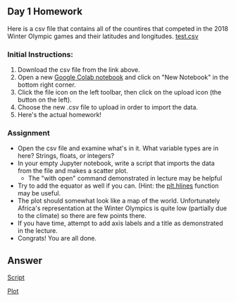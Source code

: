 ## Day 1 Homework

Here is a csv file that contains all of the countires that competed in the 2018 Winter Olympic games and their latitudes and longitudes. 
[test.csv](https://ucd-python-bootcamp.github.io/Bootcamp-2021/Day1CountryInfo.csv) 

### Initial Instructions:
  1. Download the csv file from the link above. 
  2. Open a new [Google Colab notebook](https://colab.research.google.com/) and click on "New Notebook" in the bottom right corner.
  3. Click the file icon on the left toolbar, then click on the upload icon (the button on the left).
  4. Choose the new .csv file to upload in order to import the data.
  5. Here's the actual homework! 
  
### Assignment
  - Open the csv file and examine what's in it. What variable types are in here? Strings, floats, or integers? 
  - In your empty Jupyter notebook, write a script that imports the data from the file and makes a scatter plot.
    - The "with open" command demonstrated in lecture may be helpful
  - Try to add the equator as well if you can. (Hint: the [plt.hlines](https://matplotlib.org/stable/api/_as_gen/matplotlib.pyplot.hlines.html) function may be useful.
  - The plot should somewhat look like a map of the world. Unfortunately Africa's representation at the Winter Olympics is quite low (partially due to the climate) so there are few points there.
  - If you have time, attempt to add axis labels and a title as demonstrated in the lecture.
  - Congrats! You are all done.
  
## Answer
[Script](http://python-bootcamp-ucd.github.io/bootcamp2020/hw1.py)

[Plot](http://python-bootcamp-ucd.github.io/bootcamp2020/Day_1_HW_Answer.png)
